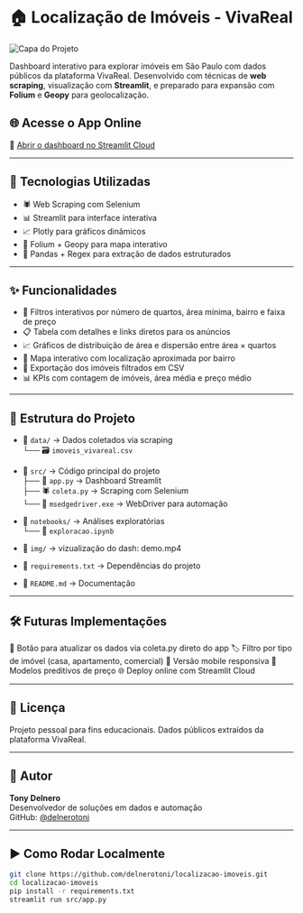 # 🏠 Localização de Imóveis - VivaReal

![Capa do Projeto](https://copilot.microsoft.com/th/id/BCO.e5916c59-1df5-43e6-a4c0-aadc85741396.png)

Dashboard interativo para explorar imóveis em São Paulo com dados públicos da plataforma VivaReal. Desenvolvido com técnicas de **web scraping**, visualização com **Streamlit**, e preparado para expansão com **Folium** e **Geopy** para geolocalização.

## 🌐 Acesse o App Online

🔗 [Abrir o dashboard no Streamlit Cloud](https://share.streamlit.io/delnerotoni/localizacao-imoveis/src/app.py)

---

## 🚀 Tecnologias Utilizadas

- 🕷️ Web Scraping com Selenium
- 📊 Streamlit para interface interativa
- 📈 Plotly para gráficos dinâmicos
- 📍 Folium + Geopy para mapa interativo
- 🧠 Pandas + Regex para extração de dados estruturados

---

## ✨ Funcionalidades

- 🔎 Filtros interativos por número de quartos, área mínima, bairro e faixa de preço
- 📋 Tabela com detalhes e links diretos para os anúncios
- 📈 Gráficos de distribuição de área e dispersão entre área × quartos
- 📍 Mapa interativo com localização aproximada por bairro
- 📁 Exportação dos imóveis filtrados em CSV
- 📊 KPIs com contagem de imóveis, área média e preço médio
---

## 📂 Estrutura do Projeto

- 📁 `data/` → Dados coletados via scraping  
  └── 🗃️ `imoveis_vivareal.csv`

- 📁 `src/` → Código principal do projeto  
  ├── 🧠 `app.py` → Dashboard Streamlit  
  ├── 🕷️ `coleta.py` → Scraping com Selenium  
  └── 🧩 `msedgedriver.exe` → WebDriver para automação

- 📁 `notebooks/` → Análises exploratórias  
  └── 📓 `exploracao.ipynb`

- 📁 `img/` → vizualização do dash: demo.mp4 
  

- 📄 `requirements.txt` → Dependências do projeto  
- 📄 `README.md` → Documentação

---

## 🛠️ Futuras Implementações

🔄 Botão para atualizar os dados via coleta.py direto do app
🏷️ Filtro por tipo de imóvel (casa, apartamento, comercial)
📱 Versão mobile responsiva
🧠 Modelos preditivos de preço
🌐 Deploy online com Streamlit Cloud

---

## 📄 Licença

Projeto pessoal para fins educacionais. Dados públicos extraídos da plataforma VivaReal.

---

## 🤝 Autor

**Tony Delnero**  
Desenvolvedor de soluções em dados e automação  
GitHub: [@delnerotoni](https://github.com/delnerotoni)

---

## ▶️ Como Rodar Localmente

```bash
git clone https://github.com/delnerotoni/localizacao-imoveis.git
cd localizacao-imoveis
pip install -r requirements.txt
streamlit run src/app.py
```
